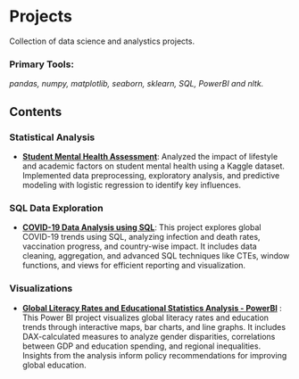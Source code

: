 # Projects

Collection of data science and analystics projects.

### **Primary Tools:**  
_pandas, numpy, matplotlib, seaborn, sklearn, SQL, PowerBI and nltk._

## **Contents**

### Statistical Analysis
- [**Student Mental Health Assessment**](https://github.com/glennybarnes/personal_projects/blob/main/Student%20Mental%20Health%20Assessments.ipynb): Analyzed the impact of lifestyle and academic factors on student mental health using a Kaggle dataset. Implemented data preprocessing, exploratory analysis, and predictive modeling with logistic regression to identify key influences.


### SQL Data Exploration
- [**COVID-19 Data Analysis using SQL**](https://github.com/glennybarnes/personal_projects/blob/main/COVID%20Portfolio%20Project%20actual%20scripts.sql): This project explores global COVID-19 trends using SQL, analyzing infection and death rates, vaccination progress, and country-wise impact. It includes data cleaning, aggregation, and advanced SQL techniques like CTEs, window functions, and views for efficient reporting and visualization.

### Visualizations

- [**Global Literacy Rates and Educational Statistics Analysis - PowerBI**](https://app.powerbi.com/links/4X6uPSLwX4?ctid=5c98fb47-d3b9-4649-9d94-f88cbdd9729c&pbi_source=linkShare) : This Power BI project visualizes global literacy rates and education trends through interactive maps, bar charts, and line graphs. It includes DAX-calculated measures to analyze gender disparities, correlations between GDP and education spending, and regional inequalities. Insights from the analysis inform policy recommendations for improving global education.



